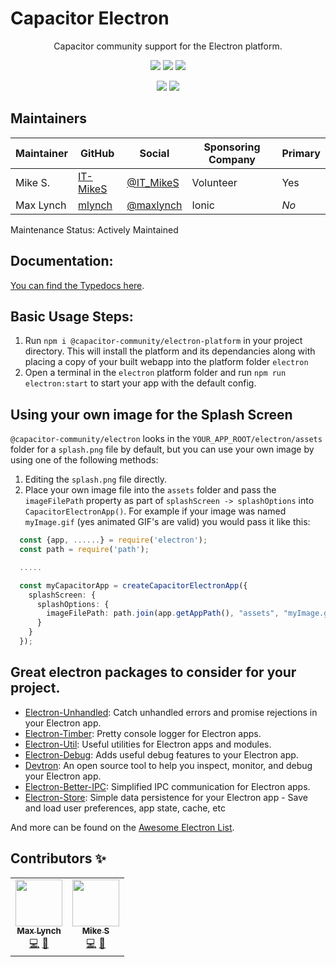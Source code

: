 # Capacitor Electron

<p align="center">
Capacitor community support for the Electron platform.
</p>
<p align="center">
  <!-- ALL-CONTRIBUTORS-BADGE:START - Do not remove or modify this section -->
<a href="#contributors"><img src="https://img.shields.io/badge/all%20contributors-2-orange?style=flat-square" /></a>
<!-- ALL-CONTRIBUTORS-BADGE:END -->
  <a href="https://www.electronjs.org/releases/stable?version=9"><img src="https://img.shields.io/badge/supported%20electron%20version-~9.0.0-blue?style=flat-square" /></a>
  <a href="https://lerna.js.org/"><img src="https://img.shields.io/badge/maintained%20with-lerna-cc00ff.svg?style=flat-square" /></a>
</p>
<p align="center">
  <a href="https://npmjs.com/package/@capacitor-community/electron-core"><img src="https://img.shields.io/npm/v/@capacitor-community/electron-core.svg?color=green&style=flat-square" /></a>
  <a href="https://npmjs.com/package/@capacitor-community/electron-core"><img src="https://img.shields.io/npm/l/@capacitor-community/electron-core.svg?color=lightgrey&style=flat-square" /></a>
</p>

## Maintainers

| Maintainer | GitHub                                  | Social                                    | Sponsoring Company | Primary |
| ---------- | --------------------------------------- | ----------------------------------------- | ------------------ | ------- |
| Mike S.    | [IT-MikeS](https://github.com/IT-MikeS) | [@IT_MikeS](https://twitter.com/IT_MikeS) | Volunteer          | Yes     |
| Max Lynch  | [mlynch](https://github.com/mlynch)     | [@maxlynch](https://twitter.com/maxlynch) | Ionic              | _No_    |

Maintenance Status: Actively Maintained

## Documentation:

[You can find the Typedocs here](https://capacitor-community.github.io/electron/).

## Basic Usage Steps:

1. Run `npm i @capacitor-community/electron-platform` in your project directory. This will install the platform and its dependancies along with placing a copy of your built webapp into the platform folder `electron`
2. Open a terminal in the `electron` platform folder and run `npm run electron:start` to start your app with the default config.

## Using your own image for the Splash Screen

`@capacitor-community/electron` looks in the `YOUR_APP_ROOT/electron/assets` folder for a `splash.png` file by default, but you can use your own image by using one of the following methods:

1. Editing the `splash.png` file directly.
2. Place your own image file into the `assets` folder and pass the `imageFilePath` property as part of `splashScreen -> splashOptions` into `CapacitorElectronApp()`. For example if your image was named `myImage.gif` (yes animated GIF's are valid) you would pass it like this:

```typescript
  const {app, ......} = require('electron');
  const path = require('path');

  .....

  const myCapacitorApp = createCapacitorElectronApp({
    splashScreen: {
      splashOptions: {
        imageFilePath: path.join(app.getAppPath(), "assets", "myImage.gif")
      }
    }
  });
```

## Great electron packages to consider for your project.

- [Electron-Unhandled](https://github.com/sindresorhus/electron-unhandled): Catch unhandled errors and promise rejections in your Electron app.
- [Electron-Timber](https://github.com/sindresorhus/electron-timber): Pretty console logger for Electron apps.
- [Electron-Util](https://github.com/sindresorhus/electron-util): Useful utilities for Electron apps and modules.
- [Electron-Debug](https://github.com/sindresorhus/electron-debug): Adds useful debug features to your Electron app.
- [Devtron](https://www.electronjs.org/devtron): An open source tool to help you inspect, monitor, and debug your Electron app.
- [Electron-Better-IPC](https://github.com/sindresorhus/electron-better-ipc): Simplified IPC communication for Electron apps.
- [Electron-Store](https://github.com/sindresorhus/electron-store): Simple data persistence for your Electron app - Save and load user preferences, app state, cache, etc

And more can be found on the [Awesome Electron List](https://github.com/sindresorhus/awesome-electron).

## Contributors ✨

<!-- ALL-CONTRIBUTORS-LIST:START - Do not remove or modify this section -->
<!-- prettier-ignore-start -->
<!-- markdownlint-disable -->
<table>
  <tr>
    <td align="center"><a href="http://ionicframework.com/"><img src="https://avatars3.githubusercontent.com/u/11214?v=4" width="75px;" alt=""/><br /><sub><b>Max Lynch</b></sub></a><br /><a href="https://github.com/mlynch/@capacitor-community/electron/commits?author=mlynch" title="Code">💻</a> <a href="https://github.com/mlynch/@capacitor-community/electron/commits?author=mlynch" title="Documentation">📖</a></td>
    <td align="center"><a href="https://github.com/IT-MikeS"><img src="https://avatars0.githubusercontent.com/u/20338451?v=4" width="75px;" alt=""/><br /><sub><b>Mike S</b></sub></a><br /><a href="https://github.com/mlynch/@capacitor-community/electron/commits?author=IT-MikeS" title="Code">💻</a> <a href="https://github.com/mlynch/@capacitor-community/electron/commits?author=IT-MikeS" title="Documentation">📖</a></td>
  </tr>
</table>

<!-- markdownlint-enable -->
<!-- prettier-ignore-end -->

<!-- ALL-CONTRIBUTORS-LIST:END -->
